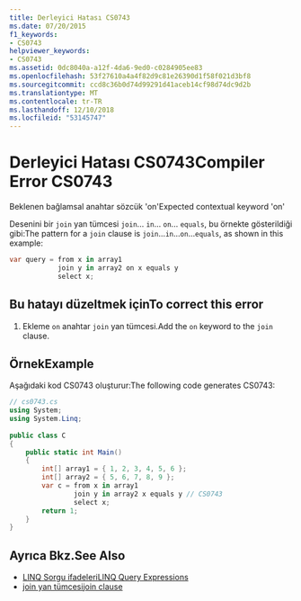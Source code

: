 ```yaml
---
title: Derleyici Hatası CS0743
ms.date: 07/20/2015
f1_keywords:
- CS0743
helpviewer_keywords:
- CS0743
ms.assetid: 0dc8040a-a12f-4da6-9ed0-c0284905ee83
ms.openlocfilehash: 53f27610a4a4f82d9c81e26390d1f58f021d3bf8
ms.sourcegitcommit: ccd8c36b0d74d99291d41aceb14cf98d74dc9d2b
ms.translationtype: MT
ms.contentlocale: tr-TR
ms.lasthandoff: 12/10/2018
ms.locfileid: "53145747"
---
```

# <a name="compiler-error-cs0743"></a><span data-ttu-id="94f36-102">Derleyici Hatası CS0743</span><span class="sxs-lookup"><span data-stu-id="94f36-102">Compiler Error CS0743</span></span>
<span data-ttu-id="94f36-103">Beklenen bağlamsal anahtar sözcük 'on'</span><span class="sxs-lookup"><span data-stu-id="94f36-103">Expected contextual keyword 'on'</span></span>  
  
 <span data-ttu-id="94f36-104">Desenini bir `join` yan tümcesi `join`... `in`... `on`... `equals`, bu örnekte gösterildiği gibi:</span><span class="sxs-lookup"><span data-stu-id="94f36-104">The pattern for a `join` clause is `join`...`in`...`on`...`equals`, as shown in this example:</span></span>  
  
```csharp  
var query = from x in array1  
            join y in array2 on x equals y  
            select x;  
```  
  
## <a name="to-correct-this-error"></a><span data-ttu-id="94f36-105">Bu hatayı düzeltmek için</span><span class="sxs-lookup"><span data-stu-id="94f36-105">To correct this error</span></span>  
  
1.  <span data-ttu-id="94f36-106">Ekleme `on` anahtar `join` yan tümcesi.</span><span class="sxs-lookup"><span data-stu-id="94f36-106">Add the `on` keyword to the `join` clause.</span></span>  
  
## <a name="example"></a><span data-ttu-id="94f36-107">Örnek</span><span class="sxs-lookup"><span data-stu-id="94f36-107">Example</span></span>  
 <span data-ttu-id="94f36-108">Aşağıdaki kod CS0743 oluşturur:</span><span class="sxs-lookup"><span data-stu-id="94f36-108">The following code generates CS0743:</span></span>  
  
```csharp  
// cs0743.cs  
using System;  
using System.Linq;  
  
public class C  
{  
    public static int Main()  
    {  
        int[] array1 = { 1, 2, 3, 4, 5, 6 };  
        int[] array2 = { 5, 6, 7, 8, 9 };  
        var c = from x in array1  
                join y in array2 x equals y // CS0743  
                select x;  
        return 1;  
    }  
}  
```  
  
## <a name="see-also"></a><span data-ttu-id="94f36-109">Ayrıca Bkz.</span><span class="sxs-lookup"><span data-stu-id="94f36-109">See Also</span></span>

- [<span data-ttu-id="94f36-110">LINQ Sorgu ifadeleri</span><span class="sxs-lookup"><span data-stu-id="94f36-110">LINQ Query Expressions</span></span>](../../csharp/programming-guide/linq-query-expressions/index.md)  
- [<span data-ttu-id="94f36-111">join yan tümcesi</span><span class="sxs-lookup"><span data-stu-id="94f36-111">join clause</span></span>](../../csharp/language-reference/keywords/join-clause.md)
